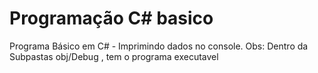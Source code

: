 # Programação C# basico
 
Programa Básico em C# - Imprimindo dados no console. 
Obs: Dentro da Subpastas obj/Debug , tem o programa executavel
